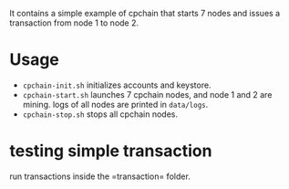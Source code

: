 It contains a simple example of cpchain that starts 7 nodes and issues a transaction from node 1 to node 2.

# Usage

- `cpchain-init.sh` initializes accounts and keystore.
- `cpchain-start.sh` launches 7 cpchain nodes, and node 1 and 2 are mining. logs of all nodes are printed in `data/logs`.
- `cpchain-stop.sh` stops all cpchain nodes.

# testing simple transaction
run transactions inside the =transaction= folder.